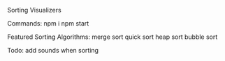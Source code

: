 Sorting Visualizers

Commands:
npm i
npm start

Featured Sorting Algorithms:
merge sort
quick sort
heap sort
bubble sort

Todo:
add sounds when sorting
